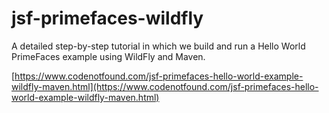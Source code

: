 # jsf-primefaces-wildfly

A detailed step-by-step tutorial in which we build and run a Hello World PrimeFaces example using WildFly and Maven.

[https://www.codenotfound.com/jsf-primefaces-hello-world-example-wildfly-maven.html](https://www.codenotfound.com/jsf-primefaces-hello-world-example-wildfly-maven.html)
